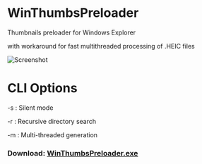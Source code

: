 # WinThumbsPreloader
Thumbnails preloader for Windows Explorer

with workaround for fast multithreaded processing of .HEIC files

![Screenshot](https://raw.githubusercontent.com/arturdd/WinThumbsPreloader/master/Website/images/preview.gif)

# CLI Options
-s : Silent mode

-r : Recursive directory search

-m : Multi-threaded generation


### Download: [WinThumbsPreloader.exe](https://github.com/inthebrilliantblue/WinThumbsPreloader/raw/master/WinThumbsPreloader/WinThumbsPreloader/bin/Release/WinThumbsPreloader.exe)
